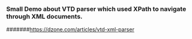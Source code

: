 ### Small Demo about VTD parser which used XPath to navigate through XML documents.

#######https://dzone.com/articles/vtd-xml-parser